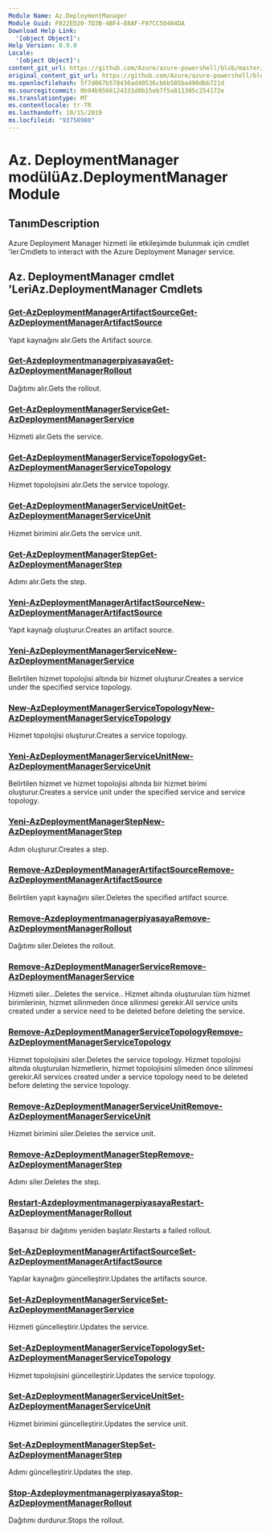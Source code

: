 ```yaml
---
Module Name: Az.DeploymentManager
Module Guid: F022ED20-7D3B-4BF4-88AF-F97CC50484DA
Download Help Link:
  '[object Object]': 
Help Version: 0.9.0
Locale:
  '[object Object]': 
content_git_url: https://github.com/Azure/azure-powershell/blob/master/src/DeploymentManager/DeploymentManager/help/Az.DeploymentManager.md
original_content_git_url: https://github.com/Azure/azure-powershell/blob/master/src/DeploymentManager/DeploymentManager/help/Az.DeploymentManager.md
ms.openlocfilehash: 5f7d067b578436ad40536cb6b505ba490dbb721d
ms.sourcegitcommit: 0b94b9566124331d0b15eb7f5a811305c254172e
ms.translationtype: MT
ms.contentlocale: tr-TR
ms.lasthandoff: 10/15/2019
ms.locfileid: "93750980"
---
```

# <span data-ttu-id="8e391-101">Az. DeploymentManager modülü</span><span class="sxs-lookup"><span data-stu-id="8e391-101">Az.DeploymentManager Module</span></span>
## <span data-ttu-id="8e391-102">Tanım</span><span class="sxs-lookup"><span data-stu-id="8e391-102">Description</span></span>
<span data-ttu-id="8e391-103">Azure Deployment Manager hizmeti ile etkileşimde bulunmak için cmdlet 'ler.</span><span class="sxs-lookup"><span data-stu-id="8e391-103">Cmdlets to interact with the Azure Deployment Manager service.</span></span>

## <span data-ttu-id="8e391-104">Az. DeploymentManager cmdlet 'Leri</span><span class="sxs-lookup"><span data-stu-id="8e391-104">Az.DeploymentManager Cmdlets</span></span>
### [<span data-ttu-id="8e391-105">Get-AzDeploymentManagerArtifactSource</span><span class="sxs-lookup"><span data-stu-id="8e391-105">Get-AzDeploymentManagerArtifactSource</span></span>](Get-AzDeploymentManagerArtifactSource.md)
<span data-ttu-id="8e391-106">Yapıt kaynağını alır.</span><span class="sxs-lookup"><span data-stu-id="8e391-106">Gets the Artifact source.</span></span>

### [<span data-ttu-id="8e391-107">Get-Azdeploymentmanagerpiyasaya</span><span class="sxs-lookup"><span data-stu-id="8e391-107">Get-AzDeploymentManagerRollout</span></span>](Get-AzDeploymentManagerRollout.md)
<span data-ttu-id="8e391-108">Dağıtımı alır.</span><span class="sxs-lookup"><span data-stu-id="8e391-108">Gets the rollout.</span></span>

### [<span data-ttu-id="8e391-109">Get-AzDeploymentManagerService</span><span class="sxs-lookup"><span data-stu-id="8e391-109">Get-AzDeploymentManagerService</span></span>](Get-AzDeploymentManagerService.md)
<span data-ttu-id="8e391-110">Hizmeti alır.</span><span class="sxs-lookup"><span data-stu-id="8e391-110">Gets the service.</span></span>

### [<span data-ttu-id="8e391-111">Get-AzDeploymentManagerServiceTopology</span><span class="sxs-lookup"><span data-stu-id="8e391-111">Get-AzDeploymentManagerServiceTopology</span></span>](Get-AzDeploymentManagerServiceTopology.md)
<span data-ttu-id="8e391-112">Hizmet topolojisini alır.</span><span class="sxs-lookup"><span data-stu-id="8e391-112">Gets the service topology.</span></span>

### [<span data-ttu-id="8e391-113">Get-AzDeploymentManagerServiceUnit</span><span class="sxs-lookup"><span data-stu-id="8e391-113">Get-AzDeploymentManagerServiceUnit</span></span>](Get-AzDeploymentManagerServiceUnit.md)
<span data-ttu-id="8e391-114">Hizmet birimini alır.</span><span class="sxs-lookup"><span data-stu-id="8e391-114">Gets the service unit.</span></span>

### [<span data-ttu-id="8e391-115">Get-AzDeploymentManagerStep</span><span class="sxs-lookup"><span data-stu-id="8e391-115">Get-AzDeploymentManagerStep</span></span>](Get-AzDeploymentManagerStep.md)
<span data-ttu-id="8e391-116">Adımı alır.</span><span class="sxs-lookup"><span data-stu-id="8e391-116">Gets the step.</span></span>

### [<span data-ttu-id="8e391-117">Yeni-AzDeploymentManagerArtifactSource</span><span class="sxs-lookup"><span data-stu-id="8e391-117">New-AzDeploymentManagerArtifactSource</span></span>](New-AzDeploymentManagerArtifactSource.md)
<span data-ttu-id="8e391-118">Yapıt kaynağı oluşturur.</span><span class="sxs-lookup"><span data-stu-id="8e391-118">Creates an artifact source.</span></span>

### [<span data-ttu-id="8e391-119">Yeni-AzDeploymentManagerService</span><span class="sxs-lookup"><span data-stu-id="8e391-119">New-AzDeploymentManagerService</span></span>](New-AzDeploymentManagerService.md)
<span data-ttu-id="8e391-120">Belirtilen hizmet topolojisi altında bir hizmet oluşturur.</span><span class="sxs-lookup"><span data-stu-id="8e391-120">Creates a service under the specified service topology.</span></span>

### [<span data-ttu-id="8e391-121">New-AzDeploymentManagerServiceTopology</span><span class="sxs-lookup"><span data-stu-id="8e391-121">New-AzDeploymentManagerServiceTopology</span></span>](New-AzDeploymentManagerServiceTopology.md)
<span data-ttu-id="8e391-122">Hizmet topolojisi oluşturur.</span><span class="sxs-lookup"><span data-stu-id="8e391-122">Creates a service topology.</span></span>

### [<span data-ttu-id="8e391-123">Yeni-AzDeploymentManagerServiceUnit</span><span class="sxs-lookup"><span data-stu-id="8e391-123">New-AzDeploymentManagerServiceUnit</span></span>](New-AzDeploymentManagerServiceUnit.md)
<span data-ttu-id="8e391-124">Belirtilen hizmet ve hizmet topolojisi altında bir hizmet birimi oluşturur.</span><span class="sxs-lookup"><span data-stu-id="8e391-124">Creates a service unit under the specified service and service topology.</span></span>

### [<span data-ttu-id="8e391-125">Yeni-AzDeploymentManagerStep</span><span class="sxs-lookup"><span data-stu-id="8e391-125">New-AzDeploymentManagerStep</span></span>](New-AzDeploymentManagerStep.md)
<span data-ttu-id="8e391-126">Adım oluşturur.</span><span class="sxs-lookup"><span data-stu-id="8e391-126">Creates a step.</span></span>

### [<span data-ttu-id="8e391-127">Remove-AzDeploymentManagerArtifactSource</span><span class="sxs-lookup"><span data-stu-id="8e391-127">Remove-AzDeploymentManagerArtifactSource</span></span>](Remove-AzDeploymentManagerArtifactSource.md)
<span data-ttu-id="8e391-128">Belirtilen yapıt kaynağını siler.</span><span class="sxs-lookup"><span data-stu-id="8e391-128">Deletes the specified artifact source.</span></span>

### [<span data-ttu-id="8e391-129">Remove-Azdeploymentmanagerpiyasaya</span><span class="sxs-lookup"><span data-stu-id="8e391-129">Remove-AzDeploymentManagerRollout</span></span>](Remove-AzDeploymentManagerRollout.md)
<span data-ttu-id="8e391-130">Dağıtımı siler.</span><span class="sxs-lookup"><span data-stu-id="8e391-130">Deletes the rollout.</span></span>

### [<span data-ttu-id="8e391-131">Remove-AzDeploymentManagerService</span><span class="sxs-lookup"><span data-stu-id="8e391-131">Remove-AzDeploymentManagerService</span></span>](Remove-AzDeploymentManagerService.md)
<span data-ttu-id="8e391-132">Hizmeti siler...</span><span class="sxs-lookup"><span data-stu-id="8e391-132">Deletes the service..</span></span> <span data-ttu-id="8e391-133">Hizmet altında oluşturulan tüm hizmet birimlerinin, hizmet silinmeden önce silinmesi gerekir.</span><span class="sxs-lookup"><span data-stu-id="8e391-133">All service units created under a service need to be deleted before deleting the service.</span></span>

### [<span data-ttu-id="8e391-134">Remove-AzDeploymentManagerServiceTopology</span><span class="sxs-lookup"><span data-stu-id="8e391-134">Remove-AzDeploymentManagerServiceTopology</span></span>](Remove-AzDeploymentManagerServiceTopology.md)
<span data-ttu-id="8e391-135">Hizmet topolojisini siler.</span><span class="sxs-lookup"><span data-stu-id="8e391-135">Deletes the service topology.</span></span> <span data-ttu-id="8e391-136">Hizmet topolojisi altında oluşturulan hizmetlerin, hizmet topolojisini silmeden önce silinmesi gerekir.</span><span class="sxs-lookup"><span data-stu-id="8e391-136">All services created under a service topology need to be deleted before deleting the service topology.</span></span>

### [<span data-ttu-id="8e391-137">Remove-AzDeploymentManagerServiceUnit</span><span class="sxs-lookup"><span data-stu-id="8e391-137">Remove-AzDeploymentManagerServiceUnit</span></span>](Remove-AzDeploymentManagerServiceUnit.md)
<span data-ttu-id="8e391-138">Hizmet birimini siler.</span><span class="sxs-lookup"><span data-stu-id="8e391-138">Deletes the service unit.</span></span>

### [<span data-ttu-id="8e391-139">Remove-AzDeploymentManagerStep</span><span class="sxs-lookup"><span data-stu-id="8e391-139">Remove-AzDeploymentManagerStep</span></span>](Remove-AzDeploymentManagerStep.md)
<span data-ttu-id="8e391-140">Adımı siler.</span><span class="sxs-lookup"><span data-stu-id="8e391-140">Deletes the step.</span></span>

### [<span data-ttu-id="8e391-141">Restart-Azdeploymentmanagerpiyasaya</span><span class="sxs-lookup"><span data-stu-id="8e391-141">Restart-AzDeploymentManagerRollout</span></span>](Restart-AzDeploymentManagerRollout.md)
<span data-ttu-id="8e391-142">Başarısız bir dağıtımı yeniden başlatır.</span><span class="sxs-lookup"><span data-stu-id="8e391-142">Restarts a failed rollout.</span></span>

### [<span data-ttu-id="8e391-143">Set-AzDeploymentManagerArtifactSource</span><span class="sxs-lookup"><span data-stu-id="8e391-143">Set-AzDeploymentManagerArtifactSource</span></span>](Set-AzDeploymentManagerArtifactSource.md)
<span data-ttu-id="8e391-144">Yapılar kaynağını güncelleştirir.</span><span class="sxs-lookup"><span data-stu-id="8e391-144">Updates the artifacts source.</span></span>

### [<span data-ttu-id="8e391-145">Set-AzDeploymentManagerService</span><span class="sxs-lookup"><span data-stu-id="8e391-145">Set-AzDeploymentManagerService</span></span>](Set-AzDeploymentManagerService.md)
<span data-ttu-id="8e391-146">Hizmeti güncelleştirir.</span><span class="sxs-lookup"><span data-stu-id="8e391-146">Updates the service.</span></span>

### [<span data-ttu-id="8e391-147">Set-AzDeploymentManagerServiceTopology</span><span class="sxs-lookup"><span data-stu-id="8e391-147">Set-AzDeploymentManagerServiceTopology</span></span>](Set-AzDeploymentManagerServiceTopology.md)
<span data-ttu-id="8e391-148">Hizmet topolojisini güncelleştirir.</span><span class="sxs-lookup"><span data-stu-id="8e391-148">Updates the service topology.</span></span>

### [<span data-ttu-id="8e391-149">Set-AzDeploymentManagerServiceUnit</span><span class="sxs-lookup"><span data-stu-id="8e391-149">Set-AzDeploymentManagerServiceUnit</span></span>](Set-AzDeploymentManagerServiceUnit.md)
<span data-ttu-id="8e391-150">Hizmet birimini güncelleştirir.</span><span class="sxs-lookup"><span data-stu-id="8e391-150">Updates the service unit.</span></span>

### [<span data-ttu-id="8e391-151">Set-AzDeploymentManagerStep</span><span class="sxs-lookup"><span data-stu-id="8e391-151">Set-AzDeploymentManagerStep</span></span>](Set-AzDeploymentManagerStep.md)
<span data-ttu-id="8e391-152">Adımı güncelleştirir.</span><span class="sxs-lookup"><span data-stu-id="8e391-152">Updates the step.</span></span>

### [<span data-ttu-id="8e391-153">Stop-Azdeploymentmanagerpiyasaya</span><span class="sxs-lookup"><span data-stu-id="8e391-153">Stop-AzDeploymentManagerRollout</span></span>](Stop-AzDeploymentManagerRollout.md)
<span data-ttu-id="8e391-154">Dağıtımı durdurur.</span><span class="sxs-lookup"><span data-stu-id="8e391-154">Stops the rollout.</span></span>

